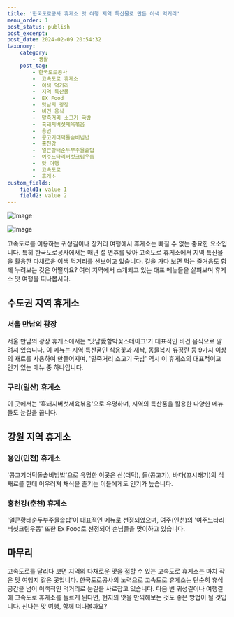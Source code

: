 ```yaml
---
title: '한국도로공사 휴게소 맛 여행 지역 특산물로 만든 이색 먹거리'
menu_order: 1
post_status: publish
post_excerpt: 
post_date: 2024-02-09 20:54:32
taxonomy:
    category:
        - 생활
    post_tag:
        - 한국도로공사
        -  고속도로 휴게소
        -  이색 먹거리
        -  지역 특산물
        -  EX Food
        -  맛남의 광장
        -  비건 음식
        -  말죽거리 소고기 국밥
        -  흑돼지버섯제육볶음
        -  용인
        -  콩고기더덕돌솥비빔밥
        -  홍천강
        -  얼큰황태순두부주물솥밥
        -  여주느타리버섯크림우동
        -  맛 여행
        -  고속도로
        -  휴게소
custom_fields:
    field1: value 1
    field2: value 2
---
```


![Image](https://imgnews.pstatic.net/image/417/2024/02/09/0000980785_001_20240209062404730.jpg?type=w647)

![Image](https://imgnews.pstatic.net/image/417/2024/02/09/0000980785_002_20240209062404806.jpg?type=w647)

고속도로를 이용하는 귀성길이나 장거리 여행에서 휴게소는 빠질 수 없는 중요한 요소입니다. 특히 한국도로공사에서는 매년 설 연휴를 맞아 고속도로 휴게소에서 지역 특산물을 활용한 다채로운 이색 먹거리를 선보이고 있습니다. 길을 가다 보면 먹는 즐거움도 함께 누려보는 것은 어떨까요? 여러 지역에서 소개되고 있는 대표 메뉴들을 살펴보며 휴게소 맛 여행을 떠나봅시다.
## 수도권 지역 휴게소
### 서울 만남의 광장
서울 만남의 광장 휴게소에서는 '맛남愛함박꽃스테이크'가 대표적인 비건 음식으로 알려져 있습니다. 이 메뉴는 지역 특산품인 식용꽃과 새싹, 동물복지 유정란 등 9가지 이상의 재료를 사용하여 만들어지며, '말죽거리 소고기 국밥' 역시 이 휴게소의 대표적이고 인기 있는 메뉴 중 하나입니다.
### 구리(일산) 휴게소
이 곳에서는 '흑돼지버섯제육볶음'으로 유명하며, 지역의 특산품을 활용한 다양한 메뉴들도 눈길을 끕니다.
## 강원 지역 휴게소
### 용인(인천) 휴게소
'콩고기더덕돌솥비빔밥'으로 유명한 이곳은 산(더덕), 들(콩고기), 바다(꼬시래기)의 식재료를 한데 어우러져 채식을 즐기는 이들에게도 인기가 높습니다.
### 홍천강(춘천) 휴게소
'얼큰황태순두부주물솥밥'이 대표적인 메뉴로 선정되었으며, 여주(인천)의 '여주느타리버섯크림우동' 또한 Ex Food로 선정되어 손님들을 맞이하고 있습니다.
## 마무리
고속도로를 달리다 보면 지역의 다채로운 맛을 접할 수 있는 고속도로 휴게소는 마치 작은 맛 여행지 같은 곳입니다. 한국도로공사의 노력으로 고속도로 휴게소는 단순히 휴식 공간을 넘어 이색적인 먹거리로 눈길을 사로잡고 있습니다. 다음 번 귀성길이나 여행길에 고속도로 휴게소를 들르게 된다면, 현지의 맛을 만끽해보는 것도 좋은 방법이 될 것입니다. 신나는 맛 여행, 함께 떠나볼까요?
